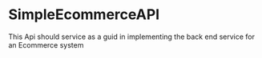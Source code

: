 # SimpleEcommerceAPI
This Api should service as a guid in implementing the back end service for an Ecommerce system
